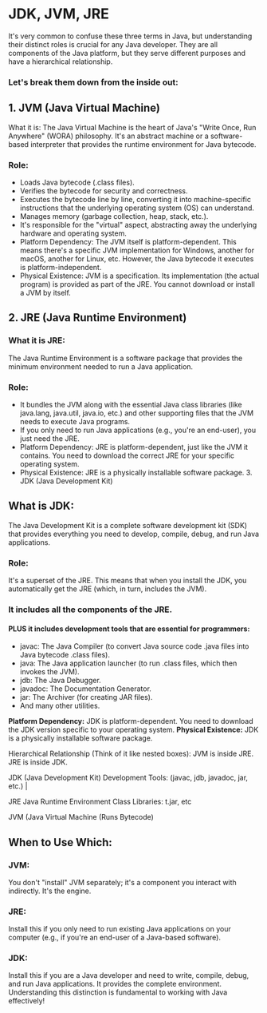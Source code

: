 # JDK, JVM, JRE

It's very common to confuse these three terms in Java, but understanding their distinct roles is crucial for any Java developer. They are all components of the Java platform, but they serve different purposes and have a hierarchical relationship.

### Let's break them down from the inside out:

## 1. JVM (Java Virtual Machine)

What it is: The Java Virtual Machine is the heart of Java's "Write Once, Run Anywhere" (WORA) philosophy. It's an abstract machine or a software-based interpreter that provides the runtime environment for Java bytecode.

### Role:

- Loads Java bytecode (.class files).
- Verifies the bytecode for security and correctness.
- Executes the bytecode line by line, converting it into machine-specific instructions that the underlying operating system (OS) can understand.
- Manages memory (garbage collection, heap, stack, etc.).
- It's responsible for the "virtual" aspect, abstracting away the underlying hardware and operating system.
- Platform Dependency: The JVM itself is platform-dependent. This means there's a specific JVM implementation for Windows, another for macOS, another for Linux, etc. However, the Java bytecode it executes is platform-independent.
- Physical Existence: JVM is a specification. Its implementation (the actual program) is provided as part of the JRE. You cannot download or install a JVM by itself.

## 2. JRE (Java Runtime Environment)

### What it is JRE:

The Java Runtime Environment is a software package that provides the minimum environment needed to run a Java application.

### Role:

- It bundles the JVM along with the essential Java class libraries (like java.lang, java.util, java.io, etc.) and other supporting files that the JVM needs to execute Java programs.
- If you only need to run Java applications (e.g., you're an end-user), you just need the JRE.
- Platform Dependency: JRE is platform-dependent, just like the JVM it contains. You need to download the correct JRE for your specific operating system.
- Physical Existence: JRE is a physically installable software package. 3. JDK (Java Development Kit)

## What is JDK:

The Java Development Kit is a complete software development kit (SDK) that provides everything you need to develop, compile, debug, and run Java applications.

### Role:

It's a superset of the JRE. This means that when you install the JDK, you automatically get the JRE (which, in turn, includes the JVM).

### It includes all the components of the JRE.

#### PLUS it includes development tools that are essential for programmers:

- javac: The Java Compiler (to convert Java source code .java files into Java bytecode .class files).
- java: The Java application launcher (to run .class files, which then invokes the JVM).
- jdb: The Java Debugger.
- javadoc: The Documentation Generator.
- jar: The Archiver (for creating JAR files).
- And many other utilities.

**Platform Dependency:** JDK is platform-dependent. You need to download the JDK version specific to your operating system.
**Physical Existence:** JDK is a physically installable software package.

Hierarchical Relationship (Think of it like nested boxes):
JVM is inside JRE.
JRE is inside JDK.

JDK (Java Development Kit)
Development Tools: (javac, jdb, javadoc, jar, etc.) |

JRE Java Runtime Environment
Class Libraries: t.jar, etc

JVM (Java Virtual Machine
(Runs Bytecode)

## When to Use Which:

### JVM:

You don't "install" JVM separately; it's a component you interact with indirectly. It's the engine.

### JRE:

Install this if you only need to run existing Java applications on your computer (e.g., if you're an end-user of a Java-based software).

### JDK:

Install this if you are a Java developer and need to write, compile, debug, and run Java applications. It provides the complete environment.
Understanding this distinction is fundamental to working with Java effectively!
